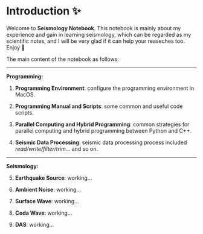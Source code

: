 # Introduction ✨

Welcome to **Seismology Notebook**. This notebook is mainly about my experience and gain in learning seismology, which can be regarded as my scientific notes, and I will be very glad if it can help your reaseches too. Enjoy 👋
 
The main content of the notebook as follows:

---
**Programming:**

1. **Programming Environment**: configure the programming environment in MacOS.

2. **Programming Manual and Scripts**: some common and useful code scripts.

3. **Parallel Computing and Hybrid Programming**: common strategies for parallel computing and hybrid programming between Python and C++.

4. **Seismic Data Processing**: seismic data processing process included *read/write/filter/trim...* and so on.

---
**Seismology:**

5. **Earthquake Source**: working...

6. **Ambient Noise**: working...

7. **Surface Wave**: working...

8. **Coda Wave**: working...

9. **DAS**: working...



<!-- ```{tableofcontents}
```

Here is my nifty citation {cite}`holdgraf_evidence_2014`.

```{bibliography}
``` -->
